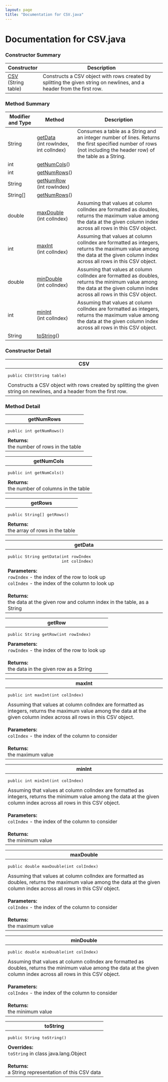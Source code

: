 ```yaml
---
layout: page
title: "Documentation for CSV.java"
---
```

# Documentation for CSV.java

### Constructor Summary
<table class="table table-striped">
<thead>
  <tr>
    <th>Constructor</th><th>Description</th>
  </tr>
</thead>
<tr>
<td class="monospace"><a href="#constr">CSV</a><br>(String table)</td><td>Constructs a CSV object with rows created by splitting the given string on newlines, and a header from the first row.</td>
</tr>
</table>

### Method Summary
<table class="table table-striped">
<thead>
  <tr>
    <th>Modifier and Type</th><th>Method</th><th>Description</th>
  </tr>
</thead>
<tr>
<td class="monospace">String</td><td class="monospace"><a href="#getData">getData</a><br>(int rowIndex,<br>int colIndex)</td><td>Consumes a table as a String and an integer number of lines. Returns the first specified number of rows (not including the header row) of the table as a String.</td>
</tr>
<tr>
<td class="monospace">int</td><td class="monospace"><a href="#getNumCols">getNumCols</a>()</td><td></td>
</tr>
<tr>
<td class="monospace">int</td><td class="monospace"><a href="#getNumRows">getNumRows</a>()</td><td></td>
</tr>
<tr>
<td class="monospace">String</td><td class="monospace"><a href="#getRow">getNumRow</a><br>(int rowIndex)</td><td></td>
</tr>
<tr>
<td class="monospace">String[]</td><td class="monospace"><a href="#getRows">getNumRows</a>()</td><td></td>
</tr>
<tr>
<td class="monospace">double</td><td class="monospace"><a href="#maxDouble">maxDouble</a><br>(int colIndex)</td><td>Assuming that values at column colIndex are formatted as doubles, returns the maximum value among the data at the given column index across all rows in this CSV object.</td>
</tr>
<tr>
<td class="monospace">int</td><td class="monospace"><a href="#maxInt">maxInt</a><br>(int colIndex)</td><td>Assuming that values at column colIndex are formatted as integers, returns the maximum value among the data at the given column index across all rows in this CSV object.</td>
</tr>
<tr>
<td class="monospace">double</td><td class="monospace"><a href="#minDouble">minDouble</a><br>(int colIndex)</td><td>Assuming that values at column colIndex are formatted as doubles, returns the minimum value among the data at the given column index across all rows in this CSV object.</td>
</tr>
<tr>
<td class="monospace">int</td><td class="monospace"><a href="#minInt">minInt</a><br>(int colIndex)</td><td>Assuming that values at column colIndex are formatted as integers, returns the maximum value among the data at the given column index across all rows in this CSV object.</td>
</tr>
<tr>
<td class="monospace">String</td><td class="monospace"><a href="#toString">toString</a>()</td><td></td>
</tr>
</table>


### Constructor Detail

<a id="constr"></a>
<table class="table table-striped">
<thead>
  <tr>
    <th>CSV</th>
  </tr>
</thead>
<tr>
  <td><pre>public CSV(String table)</pre>Constructs a CSV object with rows created by splitting the given string on newlines, and a header from the first row.</td>
</tr>
</table>

### Method Detail

<a id="getNumRows"></a>
<table class="table table-striped">
<thead>
  <tr>
    <th>getNumRows</th>
  </tr>
</thead>
<tr>
  <td><pre>public int getNumRows()</pre><b>Returns:</b><br>the number of rows in the table</td>
</tr>
</table>

<a id="getNumCols"></a>
<table class="table table-striped">
<thead>
  <tr>
    <th>getNumCols</th>
  </tr>
</thead>
<tr>
  <td><pre>public int getNumCols()</pre><b>Returns:</b><br>the number of columns in the table</td>
</tr>
</table>

<a id="getRows"></a>
<table class="table table-striped">
<thead>
  <tr>
    <th>getRows</th>
  </tr>
</thead>
<tr>
  <td><pre>public String[] getRows()</pre><b>Returns:</b><br>the array of rows in the table</td>
</tr>
</table>

<a id="getData"></a>
<table class="table table-striped">
<thead>
  <tr>
    <th>getData</th>
  </tr>
</thead>
<tr>
  <td><pre>public String getData(int rowIndex<br>                      int colIndex)</pre><b>Parameters:</b><br><code>rowIndex</code> - the index of the row to look up<br><code>colIndex</code> - the index of the column to look up<br><br><b>Returns:</b><br>the data at the given row and column index in the table, as a String</td>
</tr>
</table>

<a id="getRow"></a>
<table class="table table-striped">
<thead>
  <tr>
    <th>getRow</th>
  </tr>
</thead>
<tr>
  <td><pre>public String getRow(int rowIndex)</pre><b>Parameters:</b><br><code>rowIndex</code> - the index of the row to look up<br><br><b>Returns:</b><br>the data in the given row as a String</td>
</tr>
</table>

<a id="maxInt"></a>
<table class="table table-striped">
<thead>
  <tr>
    <th>maxInt</th>
  </tr>
</thead>
<tr>
  <td><pre>public int maxInt(int colIndex)</pre>Assuming that values at column colIndex are formatted as integers, returns the maximum value among the data at the given column index across all rows in this CSV object.<br><br><b>Parameters:</b><br><code>colIndex</code> - the index of the column to consider<br><br><b>Returns:</b><br>the maximum value</td>
</tr>
</table>

<a id="minInt"></a>
<table class="table table-striped">
<thead>
  <tr>
    <th>minInt</th>
  </tr>
</thead>
<tr>
  <td><pre>public int minInt(int colIndex)</pre>Assuming that values at column colIndex are formatted as integers, returns the minimum value among the data at the given column index across all rows in this CSV object.<br><br><b>Parameters:</b><br><code>colIndex</code> - the index of the column to consider<br><br><b>Returns:</b><br>the minimum value</td>
</tr>
</table>

<a id="maxDouble"></a>
<table class="table table-striped">
<thead>
  <tr>
    <th>maxDouble</th>
  </tr>
</thead>
<tr>
  <td><pre>public double maxDouble(int colIndex)</pre>Assuming that values at column colIndex are formatted as doubles, returns the maximum value among the data at the given column index across all rows in this CSV object.<br><br><b>Parameters:</b><br><code>colIndex</code> - the index of the column to consider<br><br><b>Returns:</b><br>the maximum value</td>
</tr>
</table>

<a id="minDouble"></a>
<table class="table table-striped">
<thead>
  <tr>
    <th>minDouble</th>
  </tr>
</thead>
<tr>
  <td><pre>public double minDouble(int colIndex)</pre>Assuming that values at column colIndex are formatted as doubles, returns the minimum value among the data at the given column index across all rows in this CSV object.<br><br><b>Parameters:</b><br><code>colIndex</code> - the index of the column to consider<br><br><b>Returns:</b><br>the minimum value</td>
</tr>
</table>

<a id="toString"></a>
<table class="table table-striped">
<thead>
  <tr>
    <th>toString</th>
  </tr>
</thead>
<tr>
  <td><pre>public String toString()</pre><b>Overrides:</b><br><code>toString</code> in class java.lang.Object<br><br><b>Returns:</b><br>a String representation of this CSV data</td>
</tr>
</table>